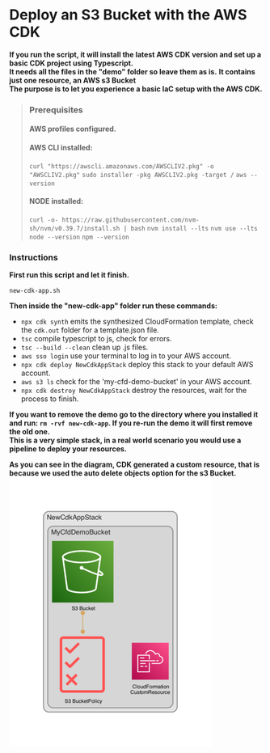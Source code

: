 # Deploy an S3 Bucket with the AWS CDK

**If you run the script, it will install the latest AWS CDK version and set up a basic CDK project using Typescript.**   
**It needs all the files in the "demo" folder so leave them as is.**
**It contains just one resource, an AWS s3 Bucket**                 
**The purpose is to let you experience a basic IaC setup with the AWS CDK.**


> ### Prerequisites
>
> #### AWS profiles configured.
>
> #### AWS CLI installed:
> `curl "https://awscli.amazonaws.com/AWSCLIV2.pkg" -o "AWSCLIV2.pkg"`
> `sudo installer -pkg AWSCLIV2.pkg -target /`
> `aws --version`
>
> #### NODE installed:
> `curl -o- https://raw.githubusercontent.com/nvm-sh/nvm/v0.39.7/install.sh | bash`
> `nvm install --lts`
> `nvm use --lts`
> `node --version`
> `npm --version`

### Instructions

**First run this script and let it finish.**
```shell 
new-cdk-app.sh
```

**Then inside the "new-cdk-app" folder run these commands:**

* `npx cdk synth`   emits the synthesized CloudFormation template, check the `cdk.out` folder for a template.json file.
* `tsc`  compile typescript to js, check for errors.
* `tsc --build --clean` clean up .js files.
* `aws sso login`  use your terminal to log in to your AWS account.
* `npx cdk deploy NewCdkAppStack`  deploy this stack to your default AWS account.
* `aws s3 ls`  check for the 'my-cfd-demo-bucket' in your AWS account.
* `npx cdk destroy NewCdkAppStack`  destroy the resources, wait for the process to finish.


**If you want to remove the demo go to the directory where you installed it and run: `rm -rvf new-cdk-app`. If you re-run the demo it will first remove the old one.**                  
**This is a very simple stack, in a real world scenario you would use a pipeline to deploy your resources.**

**As you can see in the diagram, CDK generated a custom resource, that is because we used the auto delete objects option for the s3 Bucket.**                          
![extended_diagram.png](images/extended_diagram.png)
 
